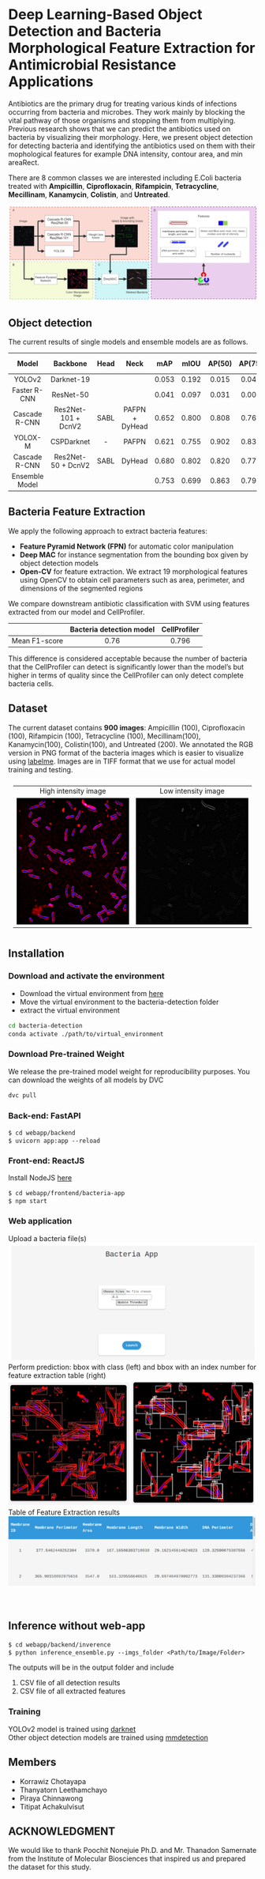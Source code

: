 # Deep Learning-Based Object Detection and Bacteria Morphological Feature Extraction for Antimicrobial Resistance Applications

Antibiotics are the primary drug for treating various kinds of infections occurring from bacteria and microbes.
They work mainly by blocking the vital pathway of those organisms and stopping them from multiplying. Previous
research shows that we can predict the antibiotics used on bacteria by visualizing their morphology. Here,
we present object detection for detecting bacteria and identifying the antibiotics used on them with their mophological
features for example DNA intensity, contour area, and min areaRect.

There are 8 common classes we are interested including E.Coli bacteria treated with **Ampicillin**, **Ciprofloxacin**, **Rifampicin**,
**Tetracycline**, **Mecillinam**, **Kanamycin**, **Colistin**, and **Untreated**.

<img src="./Bacteria_images/readme_image/diagram.png"/>

## Object detection

The current results of single models and ensemble models are as follows.


| Model                    | Backbone             | Head | Neck           | mAP   | mIOU  | AP(50) | AP(75) | AP (medium) | AP (large) | Config| Checkpoint| 
|:---:|:---:|:---:|:---:|:---:|:---:|:---:|:---:|:---:|:---:|:---:|:---:|
| YOLOv2              | Darknet-19  |  |   | 0.053 | 0.192 | 0.015  | 0.048  | 0.102       | 0.140      | [config](https://drive.google.com/file/d/1cZlr8xFpUF4yewmXtlNVz6fdCepzM2n1/view?usp=sharing)| [ckpt](https://drive.google.com/file/d/1Tm3xWxKgweq94iSd2b0Zl3Gpu9vxX1Dv/view?usp=sharing)|
| Faster R-CNN             | ResNet-50  | | | 0.041 | 0.097 | 0.031  | 0.005  | 0.045       | 0.325      | [config](https://drive.google.com/file/d/1cZlr8xFpUF4yewmXtlNVz6fdCepzM2n1/view?usp=sharing)| [ckpt](https://drive.google.com/file/d/1pXOvyey2I5_r2dXaTC-Cx0Kd2LHt8sC3/view?usp=drive_link)|
| Cascade R-CNN             | Res2Net-101 + DcnV2  | SABL | PAFPN + DyHead | 0.652 | 0.800 | 0.808  | 0.762  | 0.677       | 0.692      | [config](web-app/backend/mmdetection/configs/bacteria_r2_101dcn_dyhead.py)| [ckpt](https://drive.google.com/file/d/15cg_AlEWRoOmPVp9NZh-VrgWe-SZq_8a/view?usp=sharing)|
| YOLOX-M                  | CSPDarknet | -    | PAFPN          | 0.621 | 0.755 | 0.902  | 0.835  | 0.711       | 0.796      | [config](web-app/backend/mmdetection/configs/bacteria_yolox_m_8x8_300e_coco.py)| [ckpt](https://drive.google.com/file/d/1gw203zflhT_YrlB67rCT4O7hIh1N6njo/view?usp=sharing)|[config](web-app/backend/mmdetection/configs/bacteria_yolox_m_8x8_300e_coco.py)|
| Cascade R-CNN             | Res2Net-50 + DcnV2   | SABL | DyHead         | 0.680 | 0.802 | 0.820  | 0.779  | 0.704       | 0.628      | [config](web-app/backend/mmdetection/configs/bacteria_r2_50dcn_dyhead.py)| [ckpt](https://drive.google.com/file/d/1PMbpZXUvjLWMXvpYIGzoiBLNzCPPN8jb/view?usp=sharing)|
| Ensemble Model |    |  |  | 0.753 | 0.699 | 0.863   | 0.796  | 0.717       | 0.675      |  |  |


## Bacteria Feature Extraction

We apply the following approach to extract bacteria features:

- **Feature Pyramid Network (FPN)** for automatic color manipulation
- **Deep MAC** for instance segmentation from the bounding box given by object detection models
- **Open-CV** for feature extraction. We extract 19 morphological features using
  OpenCV to obtain cell parameters such as area, perimeter, and dimensions of the segmented regions

We compare downstream antibiotic classification with SVM using features extracted from our model and CellProfiler.

|               | Bacteria detection model | CellProfiler |
|:---------------:|:---------------:|:---------------:|
| Mean F1-score | 0.76                     | 0.796        |

This difference is considered acceptable because the number of bacteria that the CellProfiler can detect is significantly lower than the model’s but higher in terms of quality since the CellProfiler can only detect complete bacteria cells.

## Dataset

The current dataset contains **900 images**: Ampicillin (100), Ciprofloxacin (100), Rifampicin (100), Tetracycline (100), Mecillinam(100), Kanamycin(100), Colistin(100), and Untreated (200). We annotated the RGB version in PNG format of the bacteria images which is easier to visualize using [labelme](https://github.com/wkentaro/labelme). Images are in TIFF format that we use for actual model training and testing.

<table style="padding:10px">
  <tr>
    <td style="text-align:center"> High intensity image </td>
    <td style="text-align:center"> Low intensity image </td>
  <tr>
    <td> 
         <img src="./Bacteria_images/readme_image/high_intensity_untreat.png"  alt="1" width = 256px height = 256px >
    </td>
      
  <td>
         <img src="./Bacteria_images/readme_image/low_intensity_untreat.png"  alt="1" width = 256px height = 256px >
  </td>
    
   <!--<td><img src="./Scshot/trip_end.png" align="right" alt="4" width =  279px height = 496px></td>-->
  </tr>
</table>


## Installation 

### Download and activate the environment
- Download the virtual environment from [here](https://drive.google.com/file/d/1EwfR__0LvSdsA8pa6B21qJLy-YM7r81A/view?usp=sharing)
- Move the virtual environment to the bacteria-detection folder
- extract the virtual environment

``` sh
cd bacteria-detection
conda activate ./path/to/virtual_environment
```

### Download Pre-trained Weight

We release the pre-trained model weight for reproducibility purposes. You can download the weights of all models by DVC

``` sh
dvc pull
```

### Back-end: FastAPI

```
$ cd webapp/backend
$ uvicorn app:app --reload
```

### Front-end: ReactJS

Install NodeJS [here](https://nodejs.org/en)
```
$ cd webapp/frontend/bacteria-app
$ npm start
```

### Web application

<table style="padding:10px">
  <tr>
    Upload a bacteria file(s)
    <img src="./Bacteria_images/readme_image/webapp_only.png"/>
  <tr>
    Perform prediction: bbox with class (left) and bbox with an index number for feature extraction table (right)
    <img src="./Bacteria_images/readme_image/webapp_img.png"
  <tr>
    Table of Feature Extraction results
    <img src="./Bacteria_images/readme_image/webapp_table.png"/>
</table>

## Inference without web-app
```
$ cd webapp/backend/inverence
$ python inference_ensemble.py --imgs_folder <Path/to/Image/Folder>
```
The outputs will be in the output folder and include
1. CSV file of all detection results
2. CSV file of all extracted features

### Training 
YOLOv2 model is trained using [darknet](https://github.com/pjreddie/darknet)\
Other object detection models are trained using [mmdetection](https://github.com/open-mmlab/mmdetection)


## Members

- Korrawiz Chotayapa
- Thanyatorn Leethamchayo
- Piraya Chinnawong
- Titipat Achakulvisut

## ACKNOWLEDGMENT
We would like to thank Poochit Nonejuie Ph.D. and Mr. Thanadon Samernate from the Institute of Molecular Biosciences that inspired us and prepared the dataset for this study.
